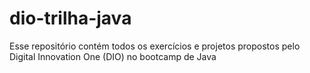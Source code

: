 # dio-trilha-java
Esse repositório contém todos os exercícios e projetos propostos pelo Digital Innovation One (DIO) no bootcamp de Java
